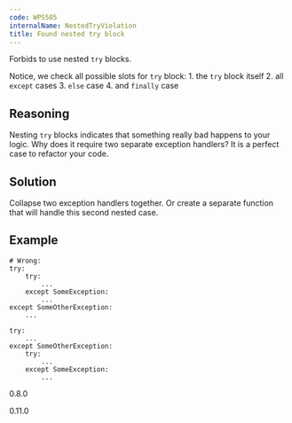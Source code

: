```yaml
---
code: WPS505
internalName: NestedTryViolation
title: Found nested try block
---
```


Forbids to use nested `try` blocks.

Notice, we check all possible slots for `try` block: 1. the `try` block
itself 2. all `except` cases 3. `else` case 4. and `finally` case

## Reasoning
Nesting `try` blocks indicates that something really bad happens to
your logic. Why does it require two separate exception handlers? It
is a perfect case to refactor your code.

## Solution
Collapse two exception handlers together. Or create a separate
function that will handle this second nested case.

## Example

    # Wrong:
    try:
        try:
            ...
        except SomeException:
            ...
    except SomeOtherException:
        ...
    
    try:
        ...
    except SomeOtherException:
        try:
            ...
        except SomeException:
            ...

<div class="versionadded">

0.8.0

</div>

<div class="versionchanged">

0.11.0

</div>